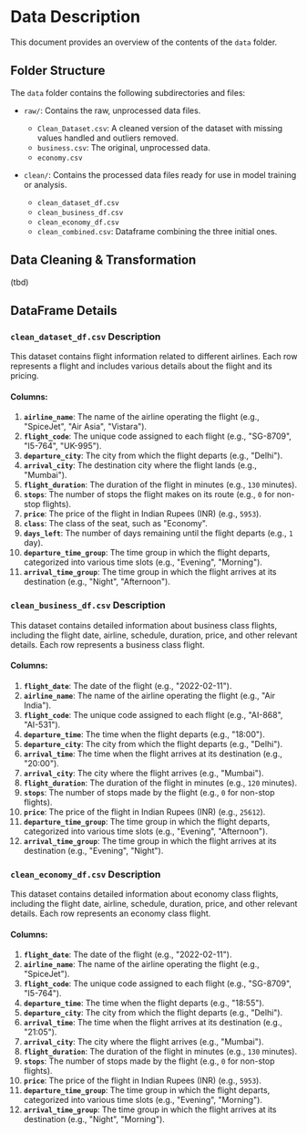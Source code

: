 # Data Description

This document provides an overview of the contents of the `data` folder.

## Folder Structure

The `data` folder contains the following subdirectories and files:

- `raw/`: Contains the raw, unprocessed data files.
  - `Clean_Dataset.csv`: A cleaned version of the dataset with missing values handled and outliers removed.
  - `business.csv`: The original, unprocessed data.
  - `economy.csv`

- `clean/`: Contains the processed data files ready for use in model training or analysis.
  - `clean_dataset_df.csv`
  - `clean_business_df.csv`
  - `clean_economy_df.csv`
  - `clean_combined.csv`: Dataframe combining the three initial ones.


## Data Cleaning & Transformation
(tbd)


## DataFrame Details

### `clean_dataset_df.csv` Description

This dataset contains flight information related to different airlines. Each row represents a flight and includes various details about the flight and its pricing.

#### Columns:

1. **`airline_name`**: The name of the airline operating the flight (e.g., "SpiceJet", "Air Asia", "Vistara").
2. **`flight_code`**: The unique code assigned to each flight (e.g., "SG-8709", "I5-764", "UK-995").
3. **`departure_city`**: The city from which the flight departs (e.g., "Delhi").
4. **`arrival_city`**: The destination city where the flight lands (e.g., "Mumbai").
5. **`flight_duration`**: The duration of the flight in minutes (e.g., `130` minutes).
6. **`stops`**: The number of stops the flight makes on its route (e.g., `0` for non-stop flights).
7. **`price`**: The price of the flight in Indian Rupees (INR) (e.g., `5953`).
8. **`class`**: The class of the seat, such as "Economy".
9. **`days_left`**: The number of days remaining until the flight departs (e.g., `1` day).
10. **`departure_time_group`**: The time group in which the flight departs, categorized into various time slots (e.g., "Evening", "Morning").
11. **`arrival_time_group`**: The time group in which the flight arrives at its destination (e.g., "Night", "Afternoon").


### `clean_business_df.csv` Description

This dataset contains detailed information about business class flights, including the flight date, airline, schedule, duration, price, and other relevant details. Each row represents a business class flight.

#### Columns:

1. **`flight_date`**: The date of the flight (e.g., "2022-02-11").
2. **`airline_name`**: The name of the airline operating the flight (e.g., "Air India").
3. **`flight_code`**: The unique code assigned to each flight (e.g., "AI-868", "AI-531").
4. **`departure_time`**: The time when the flight departs (e.g., "18:00").
5. **`departure_city`**: The city from which the flight departs (e.g., "Delhi").
6. **`arrival_time`**: The time when the flight arrives at its destination (e.g., "20:00").
7. **`arrival_city`**: The city where the flight arrives (e.g., "Mumbai").
8. **`flight_duration`**: The duration of the flight in minutes (e.g., `120` minutes).
9. **`stops`**: The number of stops made by the flight (e.g., `0` for non-stop flights).
10. **`price`**: The price of the flight in Indian Rupees (INR) (e.g., `25612`).
11. **`departure_time_group`**: The time group in which the flight departs, categorized into various time slots (e.g., "Evening", "Afternoon").
12. **`arrival_time_group`**: The time group in which the flight arrives at its destination (e.g., "Evening", "Night").


### `clean_economy_df.csv` Description

This dataset contains detailed information about economy class flights, including the flight date, airline, schedule, duration, price, and other relevant details. Each row represents an economy class flight.

#### Columns:

1. **`flight_date`**: The date of the flight (e.g., "2022-02-11").
2. **`airline_name`**: The name of the airline operating the flight (e.g., "SpiceJet").
3. **`flight_code`**: The unique code assigned to each flight (e.g., "SG-8709", "I5-764").
4. **`departure_time`**: The time when the flight departs (e.g., "18:55").
5. **`departure_city`**: The city from which the flight departs (e.g., "Delhi").
6. **`arrival_time`**: The time when the flight arrives at its destination (e.g., "21:05").
7. **`arrival_city`**: The city where the flight arrives (e.g., "Mumbai").
8. **`flight_duration`**: The duration of the flight in minutes (e.g., `130` minutes).
9. **`stops`**: The number of stops made by the flight (e.g., `0` for non-stop flights).
10. **`price`**: The price of the flight in Indian Rupees (INR) (e.g., `5953`).
11. **`departure_time_group`**: The time group in which the flight departs, categorized into various time slots (e.g., "Evening", "Morning").
12. **`arrival_time_group`**: The time group in which the flight arrives at its destination (e.g., "Night", "Morning").
